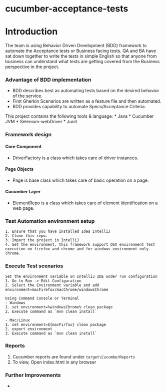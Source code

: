 cucumber-acceptance-tests
=========================

# Introduction
The team is using Behavior Driven Development (BDD) framework to automate the Acceptance tests or Business facing tests. 
QA and BA have sat down together to write the tests in simple English so that anyone from business can understand what tests are getting covered from the Business perspective in the project.

### Advantage of BDD implementation
* BDD describes best as automating tests based on the desired behavior of the service.
* First Gherkin Scenarios are written as a feature file and then automated.
* BDD provides capability to automate Specs/Acceptance Criteria.

This project contains the following tools & language:
    * Java
    * Cucumber JVM
    * Selenium-webDriver
    * Junit

### Framework design
#### Core Component
* DriverFactory is a class which takes care of driver instances.
#### Page Objects
* Page is base class which takes care of basic operation on a page.
#### Cucumber Layer 
* ElementRepo is a class which takes care of element identification on a web page.


###  Test Automation environment setup

    1. Ensure that you have installed Idea IntelliJ
    2. Clone this repo.
    3. Import the project in IntelliJ
    4. Set the environment, this framework support OSX environment Test execution on firefox and chrome and for windows environment only chrome.
    
###  Execute Test scenarios
    
    Set the environment variable on IntelliJ IDE under run configuration
    1. Go to Run -> Edit Configuration 
    2. Select the Environment variable and add environment=macFirefox/macChrome/windowsChrome
    
    Using Command Console or Terminal
    - Windows
    1. set environment=%windowsChrome% clean package
    2. Execute command as `mvn clean install`
    
    - Mac/Linux
    1. set environment=${macFirfox} clean package
    2. export environment
    3. Execute command as `mvn clean install`
    

###  Reports

1. Cucumber reports are found under `target\CucumberReports`
2. To view, Open index.html in any browser

###  Further Improvements
*
    
    
    
    
 

